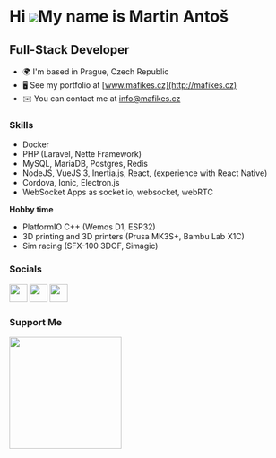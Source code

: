 Hi ![](https://user-images.githubusercontent.com/18350557/176309783-0785949b-9127-417c-8b55-ab5a4333674e.gif)My name is Martin Antoš
====================================================================================================================================

Full-Stack Developer
--------------------

*   🌍  I'm based in Prague, Czech Republic
*   🖥️  See my portfolio at [www.mafikes.cz](http://mafikes.cz)
*   ✉️  You can contact me at [info@mafikes.cz](mailto:info@mafikes.cz)

### Skills 
- Docker 
- PHP (Laravel, Nette Framework)
- MySQL, MariaDB, Postgres, Redis
- NodeJS, VueJS 3, Inertia.js, React, (experience with React Native)
- Cordova, Ionic, Electron.js
- WebSocket Apps as socket.io, websocket, webRTC

**Hobby time**
- PlatformIO C++ (Wemos D1, ESP32)
- 3D printing and 3D printers (Prusa MK3S+, Bambu Lab X1C)
- Sim racing (SFX-100 3DOF, Simagic)

### Socials
                  
<p align="left"> <a href="https://www.github.com/mafikes" target="_blank" rel="noreferrer"><img src="https://raw.githubusercontent.com/danielcranney/readme-generator/main/public/icons/socials/github.svg" width="32" height="32" /></a> <a href="https://www.linkedin.com/in//martin-antoš-9a16a646/" target="_blank" rel="noreferrer"><img src="https://raw.githubusercontent.com/danielcranney/readme-generator/main/public/icons/socials/linkedin.svg" width="32" height="32" /></a> <a href="https://www.twitter.com/mafikes" target="_blank" rel="noreferrer"><img src="https://raw.githubusercontent.com/danielcranney/readme-generator/main/public/icons/socials/twitter.svg" width="32" height="32" /></a></p>

### Support Me
<a href="https://www.buymeacoffee.com/mafikes"><img src="https://cdn.buymeacoffee.com/buttons/v2/default-yellow.png" width="200" /></a>
